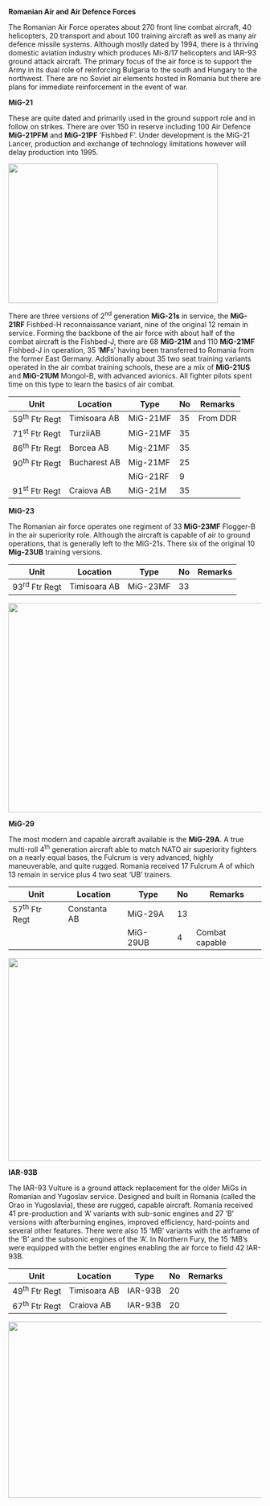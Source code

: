 **Romanian Air and Air Defence Forces**

The Romanian Air Force operates about 270 front line combat aircraft, 40
helicopters, 20 transport and about 100 training aircraft as well as
many air defence missile systems. Although mostly dated by 1994, there
is a thriving domestic aviation industry which produces Mi-8/17
helicopters and IAR-93 ground attack aircraft. The primary focus of the
air force is to support the Army in its dual role of reinforcing
Bulgaria to the south and Hungary to the northwest. There are no Soviet
air elements hosted in Romania but there are plans for immediate
reinforcement in the event of war.

**MiG-21**

These are quite dated and primarily used in the ground support role and
in follow on strikes. There are over 150 in reserve including 100 Air
Defence **MiG-21PFM** and **MiG-21PF** ‘Fishbed F’. Under development is
the MiG-21 Lancer, production and exchange of technology limitations
however will delay production into 1995.

<img src="/assets\images\warsaw\ro\air\media\image1.jpeg" style="width:4.34375in;height:2.89722in" />

There are three versions of 2<sup>nd</sup> generation **MiG-21s** in
service, the **MiG-21RF** Fishbed-H reconnaissance variant, nine of the
original 12 remain in service. Forming the backbone of the air force
with about half of the combat aircraft is the Fishbed-J, there are 68
**MiG-21M** and 110 **MiG-21MF** Fishbed-J in operation, 35 ‘**MF**s’
having been transferred to Romania from the former East Germany.
Additionally about 35 two seat training variants operated in the air
combat training schools, these are a mix of **MiG-21US** and
**MiG-21UM** Mongol-B, with advanced avionics. All fighter pilots spent
time on this type to learn the basics of air combat.

| **Unit**                 | **Location** | **Type** | **No** | **Remarks** |
|--------------------------|--------------|----------|--------|-------------|
| 59<sup>th</sup> Ftr Regt | Timisoara AB | MiG-21MF | 35     | From DDR    |
| 71<sup>st</sup> Ftr Regt | TurziiAB     | MiG-21MF | 35     |             |
| 86<sup>th</sup> Ftr Regt | Borcea AB    | Mig-21MF | 35     |             |
| 90<sup>th</sup> Ftr Regt | Bucharest AB | Mig-21MF | 25     |             |
|                          |              | MiG-21RF | 9      |             |
| 91<sup>st</sup> Ftr Regt | Craiova AB   | MiG-21M  | 35     |             |

**MiG-23**

The Romanian air force operates one regiment of 33 **MiG-23MF**
Flogger-B in the air superiority role. Although the aircraft is capable
of air to ground operations, that is generally left to the MiG-21s.
There six of the original 10 **Mig-23UB** training versions.

| **Unit**                 | **Location** | **Type** | **No** | **Remarks** |
|--------------------------|--------------|----------|--------|-------------|
| 93<sup>rd</sup> Ftr Regt | Timisoara AB | MiG-23MF | 33     |             |

<img src="/assets\images\warsaw\ro\air\media\image2.jpg" style="width:6.54167in;height:4.34129in" />

**MiG-29**

The most modern and capable aircraft available is the **MiG-29A**. A
true multi-roll 4<sup>th</sup> generation aircraft able to match NATO
air superiority fighters on a nearly equal bases, the Fulcrum is very
advanced, highly maneuverable, and quite rugged. Romania received 17
Fulcrum A of which 13 remain in service plus 4 two seat ‘UB’ trainers.

| **Unit**                 | **Location** | **Type** | **No** | **Remarks**    |
|--------------------------|--------------|----------|--------|----------------|
| 57<sup>th</sup> Ftr Regt | Constanta AB | MiG-29A  | 13     |                |
|                          |              | MiG-29UB | 4      | Combat capable |

<img src="/assets\images\warsaw\ro\air\media\image3.jpg" style="width:6.16857in;height:4.20833in" />

**IAR-93B**

The IAR-93 Vulture is a ground attack replacement for the older MiGs in
Romanian and Yugoslav service. Designed and built in Romania (called the
Orao in Yugoslavia), these are rugged, capable aircraft. Romania
received 41 pre-production and ‘A’ variants with sub-sonic engines and
27 ‘B’ versions with afterburning engines, improved efficiency,
hard-points and several other features. There were also 15 ‘MB’ variants
with the airframe of the ‘B’ and the subsonic engines of the ‘A’. In
Northern Fury, the 15 ‘MB’s were equipped with the better engines
enabling the air force to field 42 IAR-93B.

| **Unit**                 | **Location** | **Type** | **No** | **Remarks** |
|--------------------------|--------------|----------|--------|-------------|
| 49<sup>th</sup> Ftr Regt | Timisoara AB | IAR-93B  | 20     |             |
| 67<sup>th</sup> Ftr Regt | Craiova AB   | IAR-93B  | 20     |             |

<img src="/assets\images\warsaw\ro\air\media\image4.jpg" style="width:6.52083in;height:3.64976in" />
